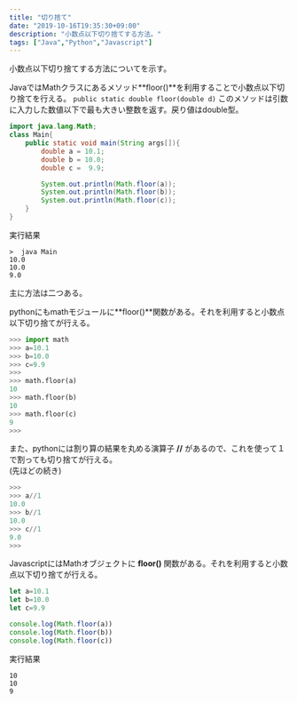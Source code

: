 ```yaml
---
title: "切り捨て"
date: "2019-10-16T19:35:30+09:00"
description: "小数点以下切り捨てする方法。"
tags: ["Java","Python","Javascript"]
---
```


小数点以下切り捨てする方法についてを示す。

<div class="note_content_by_programming_language" id="note_content_Java">

JavaではMathクラスにあるメソッド**floor()**を利用することで小数点以下切り捨てを行える。
`public static double floor(double d)`
このメソッドは引数に入力した数値以下で最も大きい整数を返す。戻り値はdouble型。

```java
import java.lang.Math;
class Main{
    public static void main(String args[]){
        double a = 10.1;
        double b = 10.0;
        double c =  9.9;

        System.out.println(Math.floor(a));
        System.out.println(Math.floor(b));
        System.out.println(Math.floor(c));
    }
}
```

実行結果

```
>  java Main
10.0
10.0
9.0
```

</div>
<div class="note_content_by_programming_language" id="note_content_Python">

主に方法は二つある。

pythonにもmathモジュールに**floor()**関数がある。それを利用すると小数点以下切り捨てが行える。

```python
>>> import math
>>> a=10.1
>>> b=10.0
>>> c=9.9
>>> 
>>> math.floor(a)
10
>>> math.floor(b)
10
>>> math.floor(c)
9
>>> 
```

また、pythonには割り算の結果を丸める演算子 **//** があるので、これを使って１で割っても切り捨てが行える。  
(先ほどの続き)
```python
>>> 
>>> a//1
10.0
>>> b//1
10.0
>>> c//1
9.0
>>> 
```

</div>
<div class="note_content_by_programming_language" id="note_content_Javascript">

JavascriptにはMathオブジェクトに **floor()** 関数がある。それを利用すると小数点以下切り捨てが行える。

```javascript
let a=10.1
let b=10.0
let c=9.9

console.log(Math.floor(a))
console.log(Math.floor(b))
console.log(Math.floor(c))
```

実行結果

```
10
10
9
```

</div>

